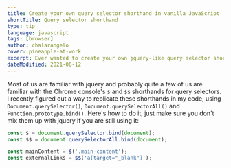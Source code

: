 ```yaml
---
title: Create your own query selector shorthand in vanilla JavaScript
shortTitle: Query selector shorthand
type: tip
language: javascript
tags: [browser]
author: chalarangelo
cover: pineapple-at-work
excerpt: Ever wanted to create your own jquery-like query selector shorthand? Here's how!
dateModified: 2021-06-12
---
```


Most of us are familiar with jquery and probably quite a few of us are familiar with the Chrome console's `$` and `$$` shorthands for query selectors. I recently figured out a way to replicate these shorthands in my code, using `Document.querySelector()`, `Document.querySelectorAll()` and `Function.prototype.bind()`. Here's how to do it, just make sure you don't mix them up with jquery if you are still using it:

```js
const $ = document.querySelector.bind(document);
const $$ = document.querySelectorAll.bind(document);

const mainContent = $('.main-content');
const externalLinks = $$('a[target="_blank"]');
```
